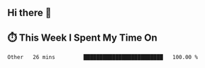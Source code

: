 ## Hi there 👋

<!--
**S2ONGSAN/S2ONGSAN** is a ✨ _special_ ✨ repository because its `README.md` (this file) appears on your GitHub profile.

Here are some ideas to get you started:

- 🔭 I’m currently working on ...
- 🌱 I’m currently learning ...
- 👯 I’m looking to collaborate on ...
- 🤔 I’m looking for help with ...
- 💬 Ask me about ...
- 📫 How to reach me: ...
- 😄 Pronouns: ...
- ⚡ Fun fact: ...
-->

## ⏱️ This Week I Spent My Time On

<!--START_SECTION:waka-->

```txt
Other   26 mins         █████████████████████████   100.00 %
```

<!--END_SECTION:waka-->
